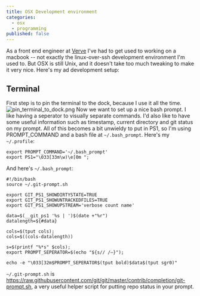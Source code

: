 ```yaml
---
title: OSX Development environment
categories: 
  - osx
  - programming
published: false
---
```

As a front end engineer at [Verve](https://vervemobile.com) I've had to get used to working on a macbook -- not exactly the linux-over-ssh development environment I'm used to. But OSX is still Unix, and it doesn't take too much tweaking to make it very nice. Here's my ad development setup:
## Terminal
First step is to pin the terminal to the dock, because I use it all the time.
![pin_terminal_to_dock.png]({{site.baseurl}}/assets/pin_terminal_to_dock.png)
Now we want to set up a nice bash prompt. I like having a seperator to visually separate commands. I'd also like to have some useful information such as timestamp, current directory and git status on my prompt. All of this becomes a bit unwieldy to put in PS1, so I'm using PROMPT_COMMAND and a bash file at `~/.bash_prompt`. 
Here's my `~/.profile`:
```
export PROMPT_COMMAND='~/.bash_prompt'
export PS1="\033[33m\w)\e[0m ";
```
And here's `~/.bash_prompt`:
```
#!/bin/bash
source ~/.git-prompt.sh

export GIT_PS1_SHOWDIRTYSTATE=TRUE
export GIT_PS1_SHOWUNTRACKEDFILES=TRUE
export GIT_PS1_SHOWUPSTREAM='verbose count name'

data=$(__git_ps1 '%s | ')$(date +"%r")
datalength=${#data}

cols=$(tput cols);
cols=$((cols-datalength))

s=$(printf "%*s" $cols);
export PROMPT_SEPERATOR=$(echo "${s// /―}");

echo -e "\033[32m$PROMPT_SEPERATOR$(tput bold)$data$(tput sgr0)"
```
`~/.git-prompt.sh` is https://raw.githubusercontent.com/git/git/master/contrib/completion/git-prompt.sh, a very useful helper script for putting repo status in your prompt.
